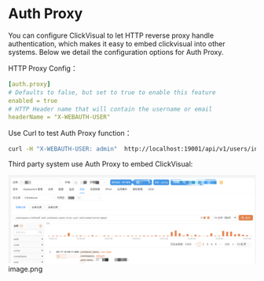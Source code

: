 # Auth Proxy

You can configure ClickVisual to let HTTP reverse proxy handle authentication, which makes it easy to embed clickvisual into other systems. Below we detail the configuration options for Auth Proxy.



HTTP Proxy Config：
```yaml
[auth.proxy]
# Defaults to false, but set to true to enable this feature
enabled = true
# HTTP Header name that will contain the username or email
headerName = "X-WEBAUTH-USER"
```

Use Curl to test Auth Proxy function：
```sh
curl -H "X-WEBAUTH-USER: admin"  http://localhost:19001/api/v1/users/info
```
Third party system use Auth Proxy to embed ClickVisual:

![img.png](../../../images/auth-proxy.png)image.png